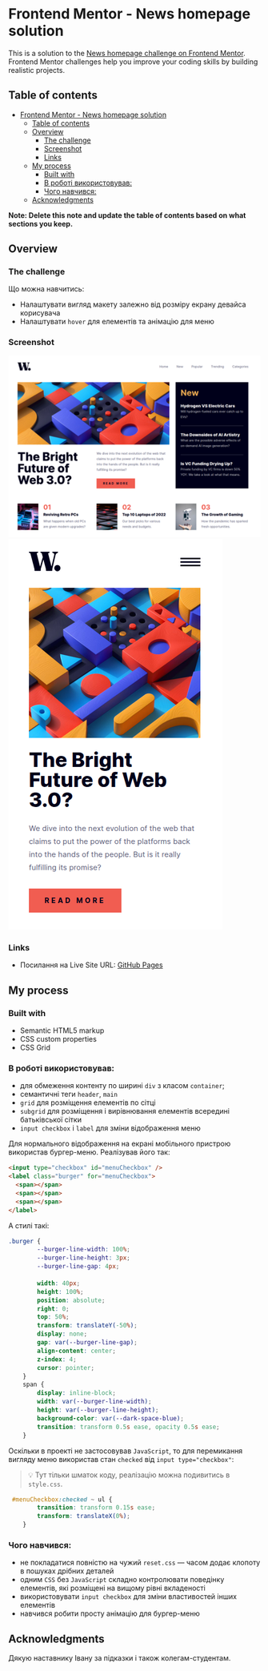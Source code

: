 # Frontend Mentor - News homepage solution

This is a solution to the [News homepage challenge on Frontend Mentor](https://www.frontendmentor.io/challenges/news-homepage-H6SWTa1MFl). Frontend Mentor challenges help you improve your coding skills by building realistic projects. 

## Table of contents

- [Frontend Mentor - News homepage solution](#frontend-mentor---news-homepage-solution)
  - [Table of contents](#table-of-contents)
  - [Overview](#overview)
    - [The challenge](#the-challenge)
    - [Screenshot](#screenshot)
    - [Links](#links)
  - [My process](#my-process)
    - [Built with](#built-with)
    - [В роботі використовував:](#в-роботі-використовував)
    - [Чого навчився:](#чого-навчився)
  - [Acknowledgments](#acknowledgments)
 

**Note: Delete this note and update the table of contents based on what sections you keep.**

## Overview

### The challenge

Що можна навчитись:

- Налаштувати вигляд макету залежно від розміру екрану девайса корисувача
- Налаштувати `hover` для елементів та анімацію для меню 

### Screenshot

![](./assets/images/screenshot1.png)
![](./assets/images/scrrenshot2.png)



### Links

- Посилання на Live Site URL: [GitHub Pages](https://slavon213.github.io/fr24-news-homepage/)


## My process

### Built with

- Semantic HTML5 markup
- CSS custom properties
- CSS Grid

### В роботі використовував:


- для обмеження контенту по ширині  `div` з класом `container`;
- семантичні теги `header`, `main`
- `grid` для розміщення елементів по сітці 
- `subgrid` для розміщення і вирівнювання  елементів всередині батьківської сітки
- `input checkbox` і `label` для зміни відображення меню


Для нормального відображення на екрані мобільного пристрою використав бургер-меню. Реалізував його так:


```html
<input type="checkbox" id="menuCheckbox" />
<label class="burger" for="menuCheckbox">
  <span></span>
  <span></span>
  <span></span>
</label>
```
А стилі такі:

```css
.burger {
        --burger-line-width: 100%;
        --burger-line-height: 3px;
        --burger-line-gap: 4px;

        width: 40px;
        height: 100%;
        position: absolute;
        right: 0;
        top: 50%;
        transform: translateY(-50%);
        display: none;
        gap: var(--burger-line-gap);
        align-content: center;
        z-index: 4;
        cursor: pointer;
    }
    span {
        display: inline-block;
        width: var(--burger-line-width);
        height: var(--burger-line-height);
        background-color: var(--dark-space-blue);
        transition: transform 0.5s ease, opacity 0.5s ease;
    }
```
Оскільки в проекті не застосовував `JavaScript`, то для перемикання вигляду меню використав стан `checked` від `input type="checkbox"`:

> :bulb: Тут тільки шматок коду, реалізацію можна подивитись в `style.css`.
```css
 #menuCheckbox:checked ~ ul {
        transition: transform 0.15s ease;
        transform: translateX(0%);
    }
```

### Чого навчився:

- не покладатися повністю на чужий `reset.css` — часом додає клопоту в пошуках дрібних деталей 
- одним `CSS` без  `JavaScript` складно контролювати поведінку елементів, які розміщені на вищому рівні вкладеності
- використовувати `input checkbox` для зміни  властивостей інших елементів
- навчився робити просту анімацію для бургер-меню




## Acknowledgments

Дякую наставнику Івану за підказки і також колегам-студентам.


